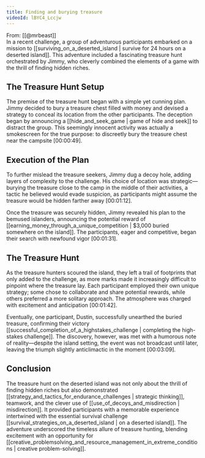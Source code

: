 ```yaml
---
title: Finding and burying treasure
videoId: lBYC4_Lccjw
---
```


From: [[@mrbeast]] <br/> 
In a recent challenge, a group of adventurous participants embarked on a mission to [[surviving_on_a_deserted_island | survive for 24 hours on a deserted island]]. This adventure included a fascinating treasure hunt orchestrated by Jimmy, who cleverly combined the elements of a game with the thrill of finding hidden riches.

## The Treasure Hunt Setup

The premise of the treasure hunt began with a simple yet cunning plan. Jimmy decided to bury a treasure chest filled with money and devised a strategy to conceal its location from the other participants. The deception began by announcing a [[hide_and_seek_game | game of hide and seek]] to distract the group. This seemingly innocent activity was actually a smokescreen for the true purpose: to discreetly bury the treasure chest near the campsite <a class="yt-timestamp" data-t="00:00:49">[00:00:49]</a>.

## Execution of the Plan

To further mislead the treasure seekers, Jimmy dug a decoy hole, adding layers of complexity to the challenge. His choice of location was strategic—burying the treasure close to the camp in the middle of their activities, a tactic he believed would evade suspicion, as participants might assume the treasure would be hidden farther away <a class="yt-timestamp" data-t="00:01:12">[00:01:12]</a>.

Once the treasure was securely hidden, Jimmy revealed his plan to the bemused islanders, announcing the potential reward of [[earning_money_through_a_unique_competition | $3,000 buried somewhere on the island]]. The participants, eager and competitive, began their search with newfound vigor <a class="yt-timestamp" data-t="00:01:31">[00:01:31]</a>.

## The Treasure Hunt

As the treasure hunters scoured the island, they left a trail of footprints that only added to the challenge, as more marks made it increasingly difficult to pinpoint where the treasure lay. Each participant employed their own unique strategy; some chose to collaborate and share potential rewards, while others preferred a more solitary approach. The atmosphere was charged with excitement and anticipation <a class="yt-timestamp" data-t="00:01:42">[00:01:42]</a>.

Eventually, one participant, Dustin, successfully unearthed the buried treasure, confirming their victory [[successful_completion_of_a_highstakes_challenge | completing the high-stakes challenge]]. The discovery, however, was met with a humorous note of reality—despite the island setting, the event was not broadcast until later, leaving the triumph slightly anticlimactic in the moment <a class="yt-timestamp" data-t="00:03:09">[00:03:09]</a>.

## Conclusion

The treasure hunt on the deserted island was not only about the thrill of finding hidden riches but also demonstrated [[strategy_and_tactics_for_endurance_challenges | strategic thinking]], teamwork, and the clever use of [[use_of_decoys_and_misdirection | misdirection]]. It provided participants with a memorable experience intertwined with the essential survival challenge [[survival_strategies_on_a_deserted_island | on a deserted island]]. The adventure underscored the timeless allure of treasure hunting, blending excitement with an opportunity for [[creative_problemsolving_and_resource_management_in_extreme_conditions | creative problem-solving]].